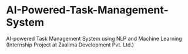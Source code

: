 # AI-Powered-Task-Management-System
AI-powered Task Management System using NLP and Machine Learning (Internship Project at Zaalima Development Pvt. Ltd.)
